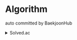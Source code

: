 # Algorithm

auto committed by BaekjoonHub

<details>
<summary>Solved.ac</summary>
<div markdown="1">    
  
  Baekjoon ID: his0si

  [![Solved.ac Profile](http://mazassumnida.wtf/api/v2/generate_badge?boj=his0si)](https://solved.ac/his0si/) <img src="http://mazandi.herokuapp.com/api?handle=his0si&theme=dark"/>
  
</div>
</details>
